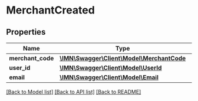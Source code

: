 # MerchantCreated

## Properties
Name | Type | Description | Notes
------------ | ------------- | ------------- | -------------
**merchant_code** | [**\IMN\Swagger\Client\Model\MerchantCode**](MerchantCode.md) |  | 
**user_id** | [**\IMN\Swagger\Client\Model\UserId**](UserId.md) |  | 
**email** | [**\IMN\Swagger\Client\Model\Email**](Email.md) |  | 

[[Back to Model list]](../README.md#documentation-for-models) [[Back to API list]](../README.md#documentation-for-api-endpoints) [[Back to README]](../README.md)


